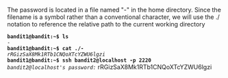 The password is located in a file named "-" in the home directory. Since the filename is a symbol rather than a conventional character, we will use the ./ notation to reference the relative path to the current working directory

**`bandit1@bandit:~$ ls`**  
*`-`*  
**`bandit1@bandit:~$ cat ./-`**  
*`rRGizSaX8Mk1RTb1CNQoXTcYZWU6lgzi`*  
**`bandit1@bandit:~$ ssh bandit2@localhost -p 2220`**  
*`bandit2@localhost's password:`* rRGizSaX8Mk1RTb1CNQoXTcYZWU6lgzi

